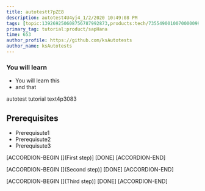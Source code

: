 ```yaml
---
title: autotestt7pZE8
description: autotest4U4yj4_1/2/2020 10:49:08 PM
tags: [topic:139269250608756787992873,products:tech/73554900100700000996,tutorial:experience/advanced]
primary_tag: tutorial:product/sapHana
time: 653
author_profile: https://github.com/ksAutotests
author_name: ksAutotests
---
```

### You will learn
- You will learn this
- and that

autotest tutorial text4p3083

## Prerequisites
- Prerequisute1
- Prerequisute2
- Prerequisute3

[ACCORDION-BEGIN [](First step)]
[DONE]
[ACCORDION-END]

[ACCORDION-BEGIN [](Second step)]
[DONE]
[ACCORDION-END]

[ACCORDION-BEGIN [](Third step)]
[DONE]
[ACCORDION-END]

